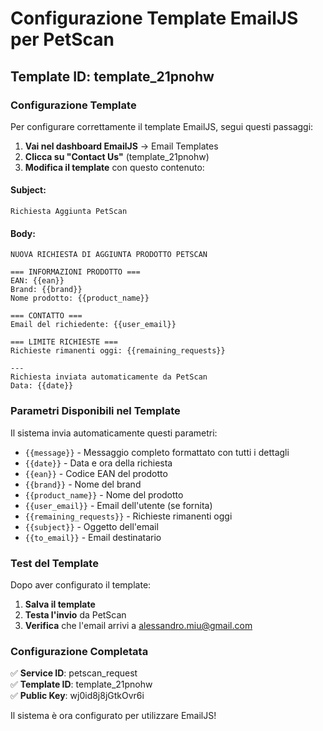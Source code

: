 # Configurazione Template EmailJS per PetScan

## Template ID: template_21pnohw

### Configurazione Template

Per configurare correttamente il template EmailJS, segui questi passaggi:

1. **Vai nel dashboard EmailJS** → Email Templates
2. **Clicca su "Contact Us"** (template_21pnohw)
3. **Modifica il template** con questo contenuto:

#### **Subject:**
```
Richiesta Aggiunta PetScan
```

#### **Body:**
```
NUOVA RICHIESTA DI AGGIUNTA PRODOTTO PETSCAN

=== INFORMAZIONI PRODOTTO ===
EAN: {{ean}}
Brand: {{brand}}
Nome prodotto: {{product_name}}

=== CONTATTO ===
Email del richiedente: {{user_email}}

=== LIMITE RICHIESTE ===
Richieste rimanenti oggi: {{remaining_requests}}

---
Richiesta inviata automaticamente da PetScan
Data: {{date}}
```

### Parametri Disponibili nel Template

Il sistema invia automaticamente questi parametri:

- `{{message}}` - Messaggio completo formattato con tutti i dettagli
- `{{date}}` - Data e ora della richiesta
- `{{ean}}` - Codice EAN del prodotto
- `{{brand}}` - Nome del brand
- `{{product_name}}` - Nome del prodotto
- `{{user_email}}` - Email dell'utente (se fornita)
- `{{remaining_requests}}` - Richieste rimanenti oggi
- `{{subject}}` - Oggetto dell'email
- `{{to_email}}` - Email destinatario

### Test del Template

Dopo aver configurato il template:

1. **Salva il template**
2. **Testa l'invio** da PetScan
3. **Verifica** che l'email arrivi a alessandro.miu@gmail.com

### Configurazione Completata

✅ **Service ID**: petscan_request  
✅ **Template ID**: template_21pnohw  
✅ **Public Key**: wj0id8j8jGtkOvr6i  

Il sistema è ora configurato per utilizzare EmailJS! 